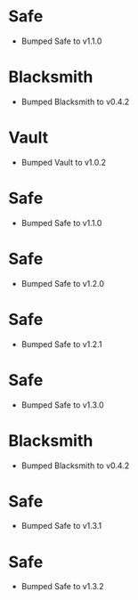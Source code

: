 
# Safe

- Bumped Safe to v1.1.0

# Blacksmith

- Bumped Blacksmith to v0.4.2

# Vault

- Bumped Vault to v1.0.2

# Safe

- Bumped Safe to v1.1.0

# Safe

- Bumped Safe to v1.2.0

# Safe

- Bumped Safe to v1.2.1

# Safe

- Bumped Safe to v1.3.0

# Blacksmith

- Bumped Blacksmith to v0.4.2

# Safe

- Bumped Safe to v1.3.1

# Safe

- Bumped Safe to v1.3.2
